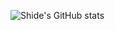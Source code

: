 ![Shide's GitHub stats](https://github-readme-stats.vercel.app/api?username=Shide&show_icons=true&theme=tokyonight&show=reviews,discussions_started,discussions_answered,prs_merged,prs_merged_percentage&bg_color=00000000)
